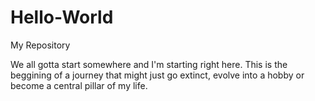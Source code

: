 # Hello-World
My Repository

We all gotta start somewhere and I'm starting right here. This is the beggining of a journey that might just go extinct, evolve into a hobby or become a central pillar of my life. 
